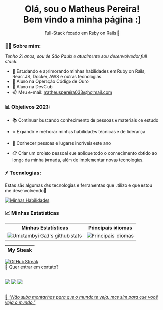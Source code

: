 <h1 align='center'>
  Olá, sou o Matheus Pereira!
  <br/>
  Bem vindo a minha página :)
</h1>
<p align='center'>
  Full-Stack focado em Ruby on Rails 🤖
</p>

### 👱🏻 Sobre mim:

<p>
  <em>
   Tenho 21 anos, sou de São Paulo e atualmente sou desenvolvedor full stack.
  </em>
</p>

- 🌱 Estudando e aprimorando minhas habilidades em Ruby on Rails, React.JS, Docker, AWS e outras tecnologias.
- 🥇 Aluno na Operação Código de Ouro
- 🚀 Aluno na DevClub
- 📫 Meu e-mail: matheuspereira033@hotmail.com

### 📊 Objetivos 2023:

- 📚 Continuar buscando conhecimento de pessoas e materiais de estudo

- ⭐ Expandir e melhorar minhas habilidades técnicas e de liderança

- 💙 Conhecer pessoas e lugares incríveis este ano

- 📋 Criar um projeto pessoal que aplique todo o conhecimento obtido ao longo da minha jornada, além de implementar novas tecnologias.

### ⚡ Tecnologias:

Estas são algumas das tecnologias e ferramentas que utilizo e que estou me desenvolvendo📲:

[![Minhas Habilidades](https://skillicons.dev/icons?i=html,css,js,postman,nodejs,react,github,git,ruby,rails)](https://skillicons.dev)


### 📈 Minhas Estatísticas

| Minhas Estatísticas                                                                                                                                                            | Principais idiomas                                                                                                                                                                    |
| ------------------------------------------------------------------------------------------------------------------------------------------------------------------------ | ---------------------------------------------------------------------------------------------------------------------------------------------------------------------------------- |
| ![Umutambyi Gad's github stats](https://github-readme-stats.vercel.app/api?username=matheuspereira033&show_icons=true&hide_border=true&count_private=true&theme=jolly) | ![Principais idiomas](https://github-readme-stats.vercel.app/api/top-langs/?username=matheuspereira033&langs_count=10&count_private=true&hide_border=true&theme=jolly&layout=compact) |

| My Streak                                                                                                                                                             |
| ----------------------------------------------------------------------------------------------------------------------------------------------------------------------- |
[![GitHub Streak](https://streak-stats.demolab.com/?user=matheuspereira033&theme=jolly)](https://git.io/streak-stats)
<br/>
💬 Quer entrar em contato?
<br/>
<br/>
<div>
  <a href="https://www.linkedin.com/in/matheuspereira-santos/" target="_blank"><img src="https://img.shields.io/badge/-LinkedIn-%230077B5?style=for-the-badge&logo=linkedin&logoColor=white" target="_blank"></a> 
  <a href="https://api.whatsapp.com/send/?phone=%2B5511941201897&text&app_absent=0" target="_blank"><img src="https://img.shields.io/badge/WhatsApp- 25D366?style=for-the-badge&logo=whatsapp&logoColor=white" target="_blank"></a>
  <a href = "mailto:matheuspereira033@hotmail.com"><img src="https://img.shields.io/badge/Microsoft_Outlook-0078D4?style=for-the-badge&logo=microsoft-outlook&logoColor=white" target="_blank"</a>
</div>
<br>
<p>🧠 <span style="font-style:italic">"Não suba montanhas para que o mundo te veja, mas sim para que você veja o mundo."</span></p>
